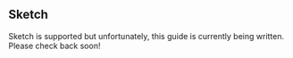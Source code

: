 ## Sketch

<div class="aside">
Sketch is supported but unfortunately, this guide is currently being written. Please check back soon!
</div>